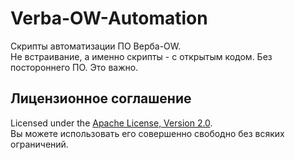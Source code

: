 # Verba-OW-Automation

Скрипты автоматизации ПО Верба-OW.  
Не встраивание, а именно скрипты - с открытым кодом. Без постороннего ПО. Это важно.

## Лицензионное соглашение

Licensed under the [Apache License, 
Version 2.0](http://www.apache.org/licenses/LICENSE-2.0 "LICENSE").  
Вы можете использовать его совершенно свободно без всяких ограничений.
